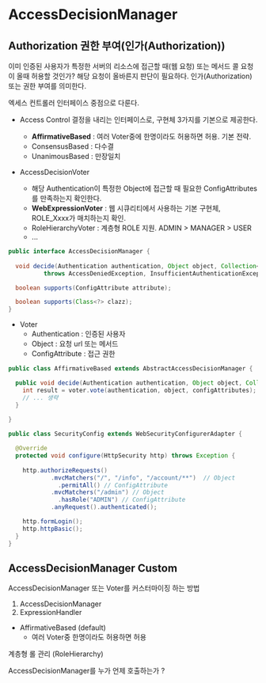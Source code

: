 # AccessDecisionManager
## Authorization 권한 부여(인가(Authorization))

이미 인증된 사용자가 특정한 서버의 리소스에 접근할 때(웹 요청) 또는 메서드 콜 요청이 올때 허용할 것인가? 해당 요청이 올바른지 판단이 필요하다. 인가(Authorization) 또는 권한 부여를 의미한다.

엑세스 컨트롤러 인터페이스 중점으로 다룬다.

- Access Control 결정을 내리는 인터페이스로, 구현체 3가지를 기본으로 제공한다.
    - **AffirmativeBased** : 여러 Voter중에 한명이라도 허용하면 허용. 기본 전략.
    - ConsensusBased : 다수결
    - UnanimousBased : 만장일치

- AccessDecisionVoter
    - 해당 Authentication이 특정한 Object에 접근할 때 필요한 ConfigAttributes를 만족하는지 확인한다.
    - **WebExpressionVoter** : 웹 시큐리티에서 사용하는 기본 구현체, ROLE_Xxxx가 매치하는지 확인.
    - RoleHierarchyVoter : 계층형 ROLE 지원. ADMIN > MANAGER > USER
    - ...

```java
public interface AccessDecisionManager {
  
  void decide(Authentication authentication, Object object, Collection<ConfigAttribute> configAttributes)
          throws AccessDeniedException, InsufficientAuthenticationException;

  boolean supports(ConfigAttribute attribute);

  boolean supports(Class<?> clazz);
}
```

- Voter
  - Authentication : 인증된 사용자
  - Object : 요청 url 또는 메서드
  - ConfigAttribute : 접근 권한

```java
public class AffirmativeBased extends AbstractAccessDecisionManager {

  public void decide(Authentication authentication, Object object, Collection<ConfigAttribute> configAttributes) throws AccessDeniedException {
    int result = voter.vote(authentication, object, configAttributes);
    // ... 생략
  }
  
} 
```

```java
public class SecurityConfig extends WebSecurityConfigurerAdapter {

  @Override
  protected void configure(HttpSecurity http) throws Exception {
    
    http.authorizeRequests()
            .mvcMatchers("/", "/info", "/account/**")  // Object
              .permitAll() // ConfigAttribute
            .mvcMatchers("/admin") // Object
              .hasRole("ADMIN") // ConfigAttribute
            .anyRequest().authenticated();

    http.formLogin();
    http.httpBasic();
  }
}
```

## AccessDecisionManager Custom

AccessDecisionManager 또는 Voter를 커스터마이징 하는 방법

1. AccessDecisionManager
2. ExpressionHandler

- AffirmativeBased (default)
  - 여러 Voter중 한명이라도 허용하면 허용

계층형 롤 관리 (RoleHierarchy)

AccessDecisionManager를 누가 언제 호출하는가 ?